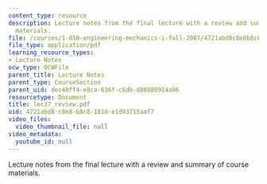 ```yaml
---
content_type: resource
description: Lecture notes from the final lecture with a review and summary of course
  materials.
file: /courses/1-050-engineering-mechanics-i-fall-2007/4721abd8c8e8b8c8181de1d93715aaf7_lec37_review.pdf
file_type: application/pdf
learning_resource_types:
- Lecture Notes
ocw_type: OCWFile
parent_title: Lecture Notes
parent_type: CourseSection
parent_uid: dec40ff4-e8ca-636f-c6db-d88880914a96
resourcetype: Document
title: lec37_review.pdf
uid: 4721abd8-c8e8-b8c8-181d-e1d93715aaf7
video_files:
  video_thumbnail_file: null
video_metadata:
  youtube_id: null
---
```

Lecture notes from the final lecture with a review and summary of course materials.

